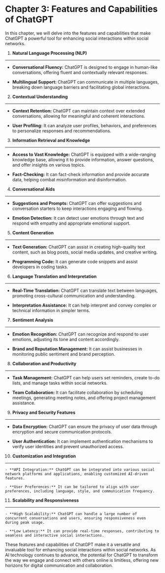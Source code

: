 Chapter 3: Features and Capabilities of ChatGPT
===============================================

In this chapter, we will delve into the features and capabilities that make ChatGPT a powerful tool for enhancing social interactions within social networks.

1. **Natural Language Processing (NLP)**
----------------------------------------

* **Conversational Fluency:** ChatGPT is designed to engage in human-like conversations, offering fluent and contextually relevant responses.

* **Multilingual Support:** ChatGPT can communicate in multiple languages, breaking down language barriers and facilitating global interactions.

2. **Contextual Understanding**
-------------------------------

* **Context Retention:** ChatGPT can maintain context over extended conversations, allowing for meaningful and coherent interactions.

* **User Profiling:** It can analyze user profiles, behaviors, and preferences to personalize responses and recommendations.

3. **Information Retrieval and Knowledge**
------------------------------------------

* **Access to Vast Knowledge:** ChatGPT is equipped with a wide-ranging knowledge base, allowing it to provide information, answer questions, and offer insights on various topics.

* **Fact-Checking:** It can fact-check information and provide accurate data, helping combat misinformation and disinformation.

4. **Conversational Aids**
--------------------------

* **Suggestions and Prompts:** ChatGPT can offer suggestions and conversation starters to keep interactions engaging and flowing.

* **Emotion Detection:** It can detect user emotions through text and respond with empathy and appropriate emotional support.

5. **Content Generation**
-------------------------

* **Text Generation:** ChatGPT can assist in creating high-quality text content, such as blog posts, social media updates, and creative writing.

* **Programming Code:** It can generate code snippets and assist developers in coding tasks.

6. **Language Translation and Interpretation**
----------------------------------------------

* **Real-Time Translation:** ChatGPT can translate text between languages, promoting cross-cultural communication and understanding.

* **Interpretation Assistance:** It can help interpret and convey complex or technical information in simpler terms.

7. **Sentiment Analysis**
-------------------------

* **Emotion Recognition:** ChatGPT can recognize and respond to user emotions, adjusting its tone and content accordingly.

* **Brand and Reputation Management:** It can assist businesses in monitoring public sentiment and brand perception.

8. **Collaboration and Productivity**
-------------------------------------

* **Task Management:** ChatGPT can help users set reminders, create to-do lists, and manage tasks within social networks.

* **Team Collaboration:** It can facilitate collaboration by scheduling meetings, generating meeting notes, and offering project management assistance.

9. **Privacy and Security Features**
------------------------------------

* **Data Encryption:** ChatGPT can ensure the privacy of user data through encryption and secure communication protocols.

* **User Authentication:** It can implement authentication mechanisms to verify user identities and prevent unauthorized access.

10. **Customization and Integration**
-------------------------------------

    - **API Integration:** ChatGPT can be integrated into various social network platforms and applications, enabling customized AI-driven features.

    - **User Preferences:** It can be tailored to align with user preferences, including language, style, and communication frequency.

11. **Scalability and Responsiveness**
--------------------------------------

    - **High Scalability:** ChatGPT can handle a large number of concurrent conversations and users, ensuring responsiveness even during peak usage.

    - **Low Latency:** It can provide real-time responses, contributing to seamless and interactive social interactions.

These features and capabilities of ChatGPT make it a versatile and invaluable tool for enhancing social interactions within social networks. As AI technology continues to advance, the potential for ChatGPT to transform the way we engage and connect with others online is limitless, offering new horizons for digital communication and collaboration.
